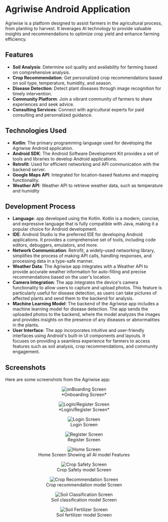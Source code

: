 # Agriwise Android Application

Agriwise is a platform designed to assist farmers in the agricultural process, from planting to harvest. It leverages AI technology to provide valuable insights and recommendations to optimize crop yield and enhance farming efficiency.

## Features

- **Soil Analysis**: Determine soil quality and availability for farming based on comprehensive analysis.
- **Crop Recommendation**: Get personalized crop recommendations based on soil type, temperature, humidity, and season.
- **Disease Detection**: Detect plant diseases through image recognition for timely intervention.
- **Community Platform**: Join a vibrant community of farmers to share experiences and seek advice.
- **Consulting Services**: Connect with agricultural experts for paid consulting and personalized guidance.

## Technologies Used

- **Kotlin**: The primary programming language used for developing the Agriwise Android application.
- **Android SDK**: The Android Software Development Kit provides a set of tools and libraries to develop Android applications.
- **Retrofit**: Used for efficient networking and API communication with the backend server.
- **Google Maps API**: Integrated for location-based features and mapping functionality.
- **Weather API**: Weather API to retrieve weather data, such as temperature and humidity

## Development Process

- **Language**: app developed using the Kotlin. Kotlin is a modern, concise, and expressive language that is fully compatible with Java, making it a popular choice for Android development.
- **IDE**: Android Studio is the preferred IDE for developing Android applications. It provides a comprehensive set of tools, including code editors, debuggers, emulators, and more.
- **Network Communication**: Retrofit, a widely-used networking library, simplifies the process of making API calls, handling responses, and processing data in a type-safe manner.
- **Weather Data**: The Agriwise app integrates with a Weather API to provide accurate weather information for auto-filling and precise recommendations based on the user's location.
- **Camera Integration**: The app integrates the device's camera functionality to allow users to capture and upload photos. This feature is particularly useful for disease detection, as users can take pictures of       affected plants and send them to the backend for analysis.
- **Machine Learning Model**: The backend of the Agriwise app includes a machine learning model for disease detection. The app sends the uploaded photos to the backend, where the model analyzes the images and provides   insights on the presence of any diseases or abnormalities in the plants.
- **User Interface**: The app incorporates intuitive and user-friendly interfaces using Android's built-in UI components and layouts. It focuses on providing a seamless experience for farmers to access features such     as soil analysis, crop recommendations, and community engagement.

## Screenshots

Here are some screenshots from the Agriwise app:


<p align="center">
  <img src="https://github.com/AgriWiseGP/Agriwise_Android/assets/76598011/95c1fd18-9bf3-481f-91da-1781974b22ea" alt="onBoarding Screen">
  <br>
  *Onboarding Screen*
</p>

<p align="center">
  <img src="https://github.com/AgriWiseGP/Agriwise_Android/assets/76598011/be2bd454-3c52-4cf5-b127-ee1568cd6afb" alt="Login/Register Screen">
  <br>
  *Login/Register Screen*
</p>




<p align="center">
  <img src="https://github.com/AgriWiseGP/Agriwise_Android/assets/76598011/71af773b-6c47-4584-a0bf-f5804fb0d8e9" alt="Login Screen">
  <br>
  Login Screen
</p>


<p align="center">
  <img src="https://github.com/AgriWiseGP/Agriwise_Android/assets/76598011/c49e3093-8c9a-44ec-8fa0-bcf543c56eb4" alt="Register Screen">
  <br>
  Register Screen
</p>


<p align="center">
  <img src="https://github.com/AgriWiseGP/Agriwise_Android/assets/76598011/0c79de77-ce5e-4f2a-ac87-d0112a73ac76" alt="Home Screen">
  <br>
  Home Screen Showing all AI model Features
</p>


<p align="center">
  <img src="https://github.com/AgriWiseGP/Agriwise_Android/assets/76598011/d7fcb3d6-576d-4345-9163-6f66384c4a66" alt="Crop Safety Screen">
  <br>
  Crop Safety model Screen
</p>


<p align="center">
  <img src="https://github.com/AgriWiseGP/Agriwise_Android/assets/76598011/86d5201f-c292-4a68-b02a-4d1327f92a01" alt="Crop Recommendation Screen">
  <br>
  Crop recommendation model Screen
</p>


<p align="center">
  <img src="https://github.com/AgriWiseGP/Agriwise_Android/assets/76598011/74a7691e-8503-4676-8330-a533484b0d9c" alt="Soil Classification Screen">
  <br>
  Soil classification model Screen
</p>


<p align="center">
  <img src="https://github.com/AgriWiseGP/Agriwise_Android/assets/76598011/f836b5a1-8309-4cd2-99b9-8564afac6f68" alt="Soil Fertilizer Screen">
  <br>
  Soil fertilizer model Screen
</p>
